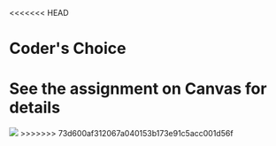 <<<<<<< HEAD
# Coder's Choice

See the assignment on Canvas for details
=======
<img src="https://travis-ci.org/LukeWood/bullet.io.svg?branch=master">
>>>>>>> 73d600af312067a040153b173e91c5acc001d56f
